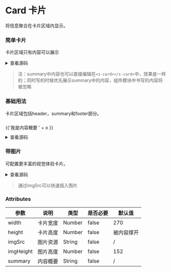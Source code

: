 # Card 卡片
将信息聚合在卡片区域内显示。

### 简单卡片
卡片区域只有内容可以展示  
<div>
  <s-card :width='300'
      :height='100'
      class="item"
      summary="我是内容概述">
  </s-card>  
</div>
<details>
<summary>查看源码</summary>
```vue
<s-card :width='300'
      :height='100'
      summary="我是内容概述">
</s-card>
<style>
.item .s-card-summary {
  font-size: 16px;
  text-align: center;
}
.item {
  padding: 10px 0;
}
</style>
```
</details>

> 注：summary中内容也可以直接编辑在`<s-card></s-card>`中，效果是一样的；同时写的时候优先展示summary中的内容，组件模块中书写的内容将被忽略

### 基础用法
卡片区域包括header，summary和footer部分。
<div>
  <s-card >
      <template v-slot:header>
        <span>卡片标题</span>
      </template>
      <div v-for="o in 4"
        :key="o"
        class="text item">
        {{'我是内容概要 ' + o }}
      </div>
      <template v-slot:footer>
        <div class="footer">
          我是底部内容
        </div>
      </template>
  </s-card>
</div>

<details>  
<summary>查看源码</summary>

```vue
<s-card :width='300'>
      <template v-slot:header>
        <span>卡片标题</span>
      </template>
      <div v-for="o in 4"
        :key="o"
        class="text item">
        {{'我是内容概要 ' + o }}
      </div>
      <template v-slot:footer>
        <div class="footer">
          我是底部内容
        </div>
      </template>
</s-card>
<style>
.footer {
  padding: 0 8px;
  font-size: 12px;
  text-align: left;
  color: #9199a1;
}
.text {
  font-size: 14px;
}
.item {
  padding: 10px 0;
}
</style>
```
</details>

### 带图片
可配置更丰富的视觉体验卡片。 
<div>
<s-card imgSrc="https://img2.baidu.com/it/u=1668268502,3611494796&fm=253&fmt=auto&app=138&f=JPEG?w=889&h=500"
      :width='300' 
      summary="启：与你第一次相遇">
      <template v-slot:footer>
        <div class="footer">
          我是底部内容
        </div>
      </template>
</s-card>  
</div>
<details> 
<summary>查看源码</summary> 
```vue
<s-card imgSrc="https://img2.baidu.com/it/u=1668268502,3611494796&fm=253&fmt=auto&app=138&f=JPEG?w=889&h=500"
      :width='300'
      summary="与你第一次相遇">
      <template v-slot:footer>
        <div class="footer">
          我是底部内容
        </div>
      </template>
</s-card>
<style>
.footer {
  padding: 0 8px;
  font-size: 12px;
  text-align: left;
  color: #9199a1;
}
</style>
```
</details>

> 通过imgSrc可以快速插入图片
### Attributes
 参数 | 说明 |类型|是否必要|默认值|
---|---|---|---|---|
width | 卡片宽度 | Number | false | 270
height | 卡片高度 | Number | false | 被内容撑开
imgSrc | 图片资源 | String | false | /
imgHeight | 图片高度 | Number | false | 152
summary | 内容概要 | String | false | /

<style scope>
.footer {
  padding: 0 8px;
  font-size: 12px;
  text-align: left;
  color: #9199a1;
}
.item .s-card-summary {
  font-size: 16px;
  text-align: center;
}
.item {
  padding: 10px 0;
}
.text {
  font-size: 14px;
}
</style>